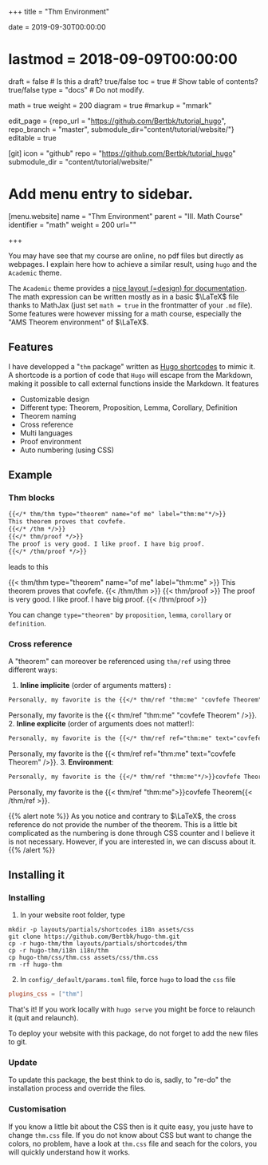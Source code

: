 +++
title = "Thm Environment"

date = 2019-09-30T00:00:00
# lastmod = 2018-09-09T00:00:00

draft = false  # Is this a draft? true/false
toc = true  # Show table of contents? true/false
type = "docs"  # Do not modify.

math = true
weight = 200
diagram = true
#markup = "mmark"

edit_page = {repo_url = "https://github.com/Bertbk/tutorial_hugo", repo_branch = "master", submodule_dir="content/tutorial/website/"}
editable = true

[git]
  icon = "github"
  repo = "https://github.com/Bertbk/tutorial_hugo"
  submodule_dir = "content/tutorial/website/"

# Add menu entry to sidebar.
[menu.website]
  name = "Thm Environment"
  parent = "III. Math Course"
  identifier = "math"
  weight = 200
  url=""

+++

You may have see that my course are online, no pdf files but directly as webpages. I explain here how to achieve a similar result, using `hugo` and the `Academic` theme.

The `Academic` theme provides a [nice layout (=design) for documentation](https://sourcethemes.com/academic/docs/writing-markdown-latex/). The math expression can be written mostly as in a basic $\LaTeX$ file thanks to MathJax (just set `math = true` in the frontmatter of your `.md` file). Some features were however missing for a math course, especially the "AMS Theorem environment" of $\LaTeX$.

## Features

I have developped a "`thm` package" written as [Hugo shortcodes](https://gohugo.io/content-management/shortcodes/#readout) to mimic it. A shortcode is a portion of code that `Hugo` will escape from the Markdown, making it possible to call external functions inside the Markdown. It features

- Customizable design
- Different type: Theorem, Proposition, Lemma, Corollary, Definition
- Theorem naming
- Cross reference
- Multi languages
- Proof environment
- Auto numbering (using CSS)

## Example

### Thm blocks

```md
{{</* thm/thm type="theorem" name="of me" label="thm:me"*/>}}
This theorem proves that covfefe.
{{</* /thm */>}}
{{</* thm/proof */>}}
The proof is very good. I like proof. I have big proof.
{{</* /thm/proof */>}}
```

leads to this

{{< thm/thm type="theorem" name="of me" label="thm:me" >}}
This theorem proves that covfefe.
{{< /thm/thm >}}
{{< thm/proof >}}
The proof is very good. I like proof. I have big proof.
{{< /thm/proof >}}

You can change `type="theorem"` by `proposition`, `lemma`, `corollary` or `definition`.

### Cross reference

A "theorem" can moreover be referenced using `thm/ref` using three different ways:

1. **Inline implicite** (order of arguments matters) :
  ```md
  Personally, my favorite is the {{</* thm/ref "thm:me" "covfefe Theorem" /*/>}}.
  ```
  Personally, my favorite is the {{< thm/ref "thm:me" "covfefe Theorem" />}}.
2. **Inline explicite**  (order of arguments does not matter!):
  ```md
  Personally, my favorite is the {{</* thm/ref ref="thm:me" text="covfefe Theorem" /*/>}}.
  ```
  Personally, my favorite is the {{< thm/ref ref="thm:me" text="covfefe Theorem" />}}.
3. **Environment**:
  ```md
  Personally, my favorite is the {{</* thm/ref "thm:me"*/>}}covfefe Theorem{{</* /thm/ref */>}}.
  ```
  Personally, my favorite is the {{< thm/ref "thm:me">}}covfefe Theorem{{< /thm/ref >}}.

{{% alert note %}}
As you notice and contrary to $\LaTeX$, the cross reference do not provide the number of the theorem. This is a little bit complicated as the numbering is done through CSS counter and I believe it is not necessary. However, if you are interested in, we can discuss about it. 
{{% /alert %}}

## Installing it

### Installing

1. In your website root folder, type
  ```
  mkdir -p layouts/partials/shortcodes i18n assets/css
  git clone https://github.com/Bertbk/hugo-thm.git
  cp -r hugo-thm/thm layouts/partials/shortcodes/thm
  cp -r hugo-thm/i18n i18n/thm
  cp hugo-thm/css/thm.css assets/css/thm.css
  rm -rf hugo-thm
  ```
2. In `config/_default/params.toml` file, force `hugo` to load the `css` file
  ```toml
  plugins_css = ["thm"]
  ```


That's it! If you work locally with `hugo serve` you might be force to relaunch it (quit and relaunch).

To deploy your website with this package, do not forget to add the new files to git.

### Update

To update this package, the best think to do is, sadly, to "re-do" the installation process and override the files.

### Customisation

If you know a little bit about the CSS then is it quite easy, you juste have to change `thm.css` file. If you do not know about CSS but want to change the colors, no problem, have a look at `thm.css` file and seach for the colors, you will quickly understand how it works.